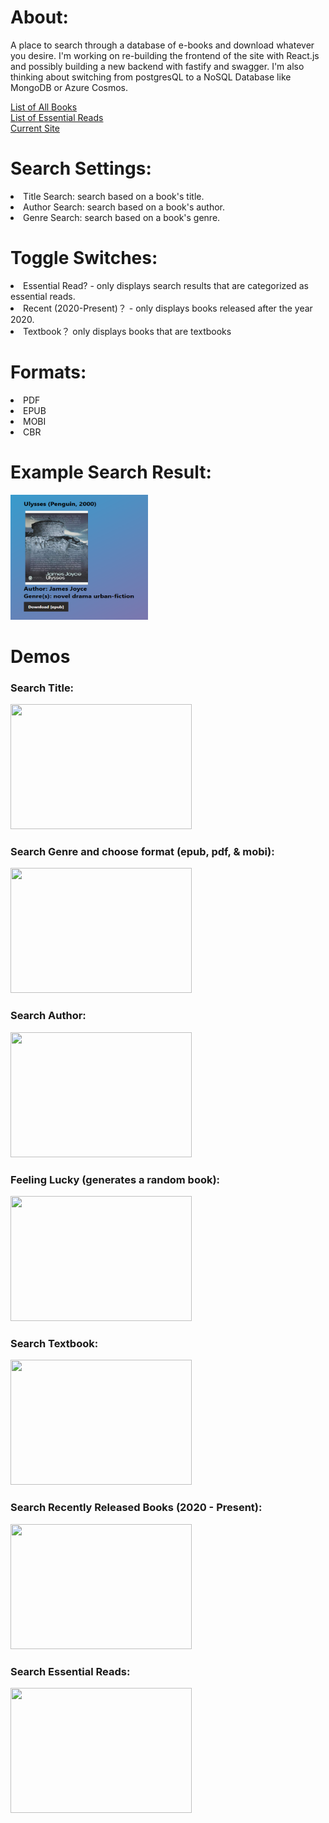 
# About: 
<p>
A place to search through a database of e-books and download whatever you desire.
I'm working on re-building the frontend of the site with React.js and possibly building a new backend with fastify and swagger. I'm also thinking about switching from postgresQL to a NoSQL Database like MongoDB or Azure Cosmos. 
</p>
<a href="books.csv">List of All Books</a><br>
<a href="essentials.txt">List of Essential Reads</a><br>
<a href="https://nnmax1-ebooks.web.app">Current Site</a>


<h1>Search Settings: </h1>
<li>Title Search: search based on a book's title. </li>
<li>Author Search: search based on a book's author. </li>
<li>Genre Search: search based on a book's genre.  </li>

<h1>Toggle Switches: </h1>
<li>Essential Read? - only displays search results that are categorized as essential reads.  </li>
<li>Recent (2020-Present)？ - only displays books released after the year 2020. </li>
<li>Textbook？ only displays books that are textbooks   </li>


<h1>Formats: </h1>
<li>PDF</li>
<li>EPUB </li>
<li>MOBI</li>
<li>CBR</li>


<h1>Example Search Result: </h1>
<img height="200px"width="220px" src="demos/example_result.PNG">

            
<h1>Demos </h1>
<h3>Search Title: </h3>
<img height="200px"width="290px" src="demos/search_title.gif">
<h3>Search Genre and choose format (epub, pdf, & mobi): </h3>
<img height="200px"width="290px" src="demos/search_genre_format.gif">
<h3>Search Author: </h3>
<img height="200px"width="290px" src="demos/search_author.gif">
<h3>Feeling Lucky (generates a random book): </h3>
<img height="200px"width="290px" src="demos/feeling_lucky.gif">
<h3>Search Textbook: </h3>
<img height="200px"width="290px" src="demos/search_textbooks.gif">
<h3>Search Recently Released Books (2020 - Present): </h3>
<img height="200px"width="290px" src="demos/recent_search.gif">
<h3>Search Essential Reads: </h3>
<img height="200px"width="290px" src="demos/essential_search.gif">